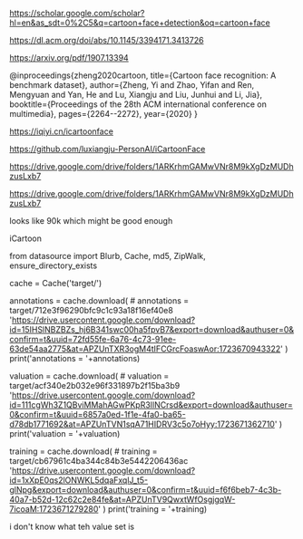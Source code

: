 

https://scholar.google.com/scholar?hl=en&as_sdt=0%2C5&q=cartoon+face+detection&oq=cartoon+face



https://dl.acm.org/doi/abs/10.1145/3394171.3413726

https://arxiv.org/pdf/1907.13394

@inproceedings{zheng2020cartoon,
  title={Cartoon face recognition: A benchmark dataset},
  author={Zheng, Yi and Zhao, Yifan and Ren, Mengyuan and Yan, He and Lu, Xiangju and Liu, Junhui and Li, Jia},
  booktitle={Proceedings of the 28th ACM international conference on multimedia},
  pages={2264--2272},
  year={2020}
}


https://iqiyi.cn/icartoonface

https://github.com/luxiangju-PersonAI/iCartoonFace

https://drive.google.com/drive/folders/1ARKrhmGAMwVNr8M9kXgDzMUDhzusLxb7

https://drive.google.com/drive/folders/1ARKrhmGAMwVNr8M9kXgDzMUDhzusLxb7

looks like 90k which might be good enough





iCartoon






from datasource import Blurb, Cache, md5, ZipWalk, ensure_directory_exists

cache = Cache('target/')

annotations = cache.download(
    # annotations = target/712e3f96290bfc9c1c93a18f16ef40e8
    'https://drive.usercontent.google.com/download?id=15IHSlNBZBZs_hj6B341swc00ha5fpvB7&export=download&authuser=0&confirm=t&uuid=72fd55fe-6a76-4c73-91ee-63de54aa2775&at=APZUnTXR3ogM4tIFCGrcFoaswAor:1723670943322'
)
print('annotations = '+annotations)

valuation = cache.download(
    # valuation = target/acf340e2b032e96f331897b2f15ba3b9
    'https://drive.usercontent.google.com/download?id=111cgWh3Z1QBviMMahAGwPKpR3IlNCrsd&export=download&authuser=0&confirm=t&uuid=6857a0ed-1f1e-4fa0-ba65-d78db1771692&at=APZUnTVN1sqA71HIDRV3c5o7oHyy:1723671362710'
)
print('valuation = '+valuation)


training = cache.download(
    # training = target/cb67961c4ba344c84b3e5442206436ac
    'https://drive.usercontent.google.com/download?id=1xXpE0qs2lONWKL5dqaFxqlJ_t5-glNpg&export=download&authuser=0&confirm=t&uuid=f6f6beb7-4c3b-40a7-b52d-12c62c2e84fe&at=APZUnTV9QwxtWfOsgjgqW-7icoaM:1723671279280'
)
print('training = '+training)




i don't know what teh value set is